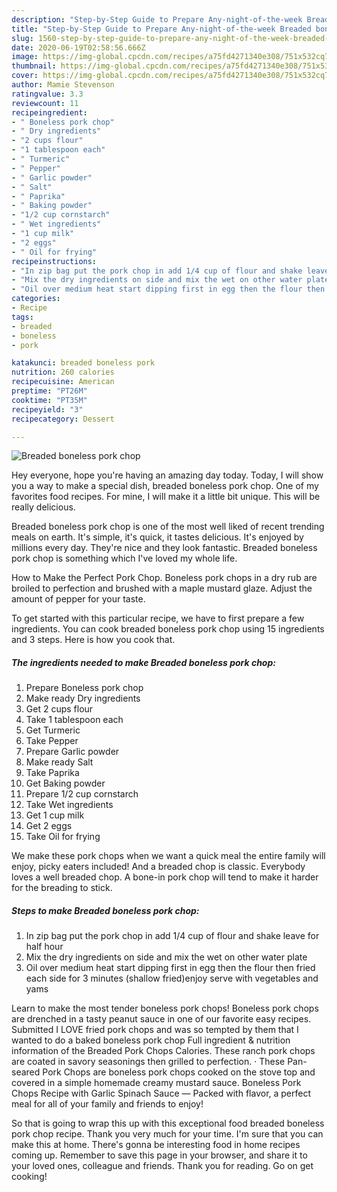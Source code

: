 ```yaml
---
description: "Step-by-Step Guide to Prepare Any-night-of-the-week Breaded boneless pork chop"
title: "Step-by-Step Guide to Prepare Any-night-of-the-week Breaded boneless pork chop"
slug: 1560-step-by-step-guide-to-prepare-any-night-of-the-week-breaded-boneless-pork-chop
date: 2020-06-19T02:58:56.666Z
image: https://img-global.cpcdn.com/recipes/a75fd4271340e308/751x532cq70/breaded-boneless-pork-chop-recipe-main-photo.jpg
thumbnail: https://img-global.cpcdn.com/recipes/a75fd4271340e308/751x532cq70/breaded-boneless-pork-chop-recipe-main-photo.jpg
cover: https://img-global.cpcdn.com/recipes/a75fd4271340e308/751x532cq70/breaded-boneless-pork-chop-recipe-main-photo.jpg
author: Mamie Stevenson
ratingvalue: 3.3
reviewcount: 11
recipeingredient:
- " Boneless pork chop"
- " Dry ingredients"
- "2 cups flour"
- "1 tablespoon each"
- " Turmeric"
- " Pepper"
- " Garlic powder"
- " Salt"
- " Paprika"
- " Baking powder"
- "1/2 cup cornstarch"
- " Wet ingredients"
- "1 cup milk"
- "2 eggs"
- " Oil for frying"
recipeinstructions:
- "In zip bag put the pork chop in add 1/4 cup of flour and shake leave for half hour"
- "Mix the dry ingredients on side and mix the wet on other water plate"
- "Oil over medium heat start dipping first in egg then the flour then fried each side for 3 minutes (shallow fried)enjoy serve with vegetables and yams"
categories:
- Recipe
tags:
- breaded
- boneless
- pork

katakunci: breaded boneless pork 
nutrition: 260 calories
recipecuisine: American
preptime: "PT26M"
cooktime: "PT35M"
recipeyield: "3"
recipecategory: Dessert

---
```



![Breaded boneless pork chop](https://img-global.cpcdn.com/recipes/a75fd4271340e308/751x532cq70/breaded-boneless-pork-chop-recipe-main-photo.jpg)

Hey everyone, hope you're having an amazing day today. Today, I will show you a way to make a special dish, breaded boneless pork chop. One of my favorites food recipes. For mine, I will make it a little bit unique. This will be really delicious.

Breaded boneless pork chop is one of the most well liked of recent trending meals on earth. It's simple, it's quick, it tastes delicious. It's enjoyed by millions every day. They're nice and they look fantastic. Breaded boneless pork chop is something which I've loved my whole life.

How to Make the Perfect Pork Chop. Boneless pork chops in a dry rub are broiled to perfection and brushed with a maple mustard glaze. Adjust the amount of pepper for your taste.


To get started with this particular recipe, we have to first prepare a few ingredients. You can cook breaded boneless pork chop using 15 ingredients and 3 steps. Here is how you cook that.

<!--inarticleads1-->

##### The ingredients needed to make Breaded boneless pork chop:

1. Prepare  Boneless pork chop
1. Make ready  Dry ingredients
1. Get 2 cups flour
1. Take 1 tablespoon each
1. Get  Turmeric
1. Take  Pepper
1. Prepare  Garlic powder
1. Make ready  Salt
1. Take  Paprika
1. Get  Baking powder
1. Prepare 1/2 cup cornstarch
1. Take  Wet ingredients
1. Get 1 cup milk
1. Get 2 eggs
1. Take  Oil for frying


We make these pork chops when we want a quick meal the entire family will enjoy, picky eaters included! And a breaded chop is classic. Everybody loves a well breaded chop. A bone-in pork chop will tend to make it harder for the breading to stick. 

<!--inarticleads2-->

##### Steps to make Breaded boneless pork chop:

1. In zip bag put the pork chop in add 1/4 cup of flour and shake leave for half hour
1. Mix the dry ingredients on side and mix the wet on other water plate
1. Oil over medium heat start dipping first in egg then the flour then fried each side for 3 minutes (shallow fried)enjoy serve with vegetables and yams


Learn to make the most tender boneless pork chops! Boneless pork chops are drenched in a tasty peanut sauce in one of our favorite easy recipes. Submitted I LOVE fried pork chops and was so tempted by them that I wanted to do a baked boneless pork chop Full ingredient &amp; nutrition information of the Breaded Pork Chops Calories. These ranch pork chops are coated in savory seasonings then grilled to perfection. · These Pan-seared Pork Chops are boneless pork chops cooked on the stove top and covered in a simple homemade creamy mustard sauce. Boneless Pork Chops Recipe with Garlic Spinach Sauce — Packed with flavor, a perfect meal for all of your family and friends to enjoy! 

So that is going to wrap this up with this exceptional food breaded boneless pork chop recipe. Thank you very much for your time. I'm sure that you can make this at home. There's gonna be interesting food in home recipes coming up. Remember to save this page in your browser, and share it to your loved ones, colleague and friends. Thank you for reading. Go on get cooking!
